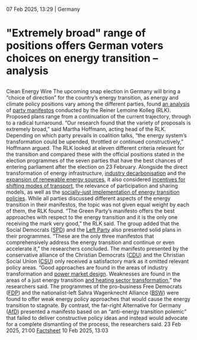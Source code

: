 07 Feb 2025, 13:29
| 
Germany
# "Extremely broad" range of positions offers German voters choices on energy transition – analysis
## 
Clean Energy Wire
The upcoming snap election in Germany will bring a “choice of direction” for the country’s energy transition, as energy and climate policy positions vary among the different parties, found [an analysis](https://www.reiner-lemoine-stiftung.de/pdf/Pressemitteilung_Wahlprogramm-Check-Energiewende-Bundestagswahlen2025-RLK.pdf) of [party manifestos](https://www.cleanenergywire.org/news/german-parties-energy-and-climate-policy-positions-2025-general-election) conducted by the Reiner Lemoine Kolleg (RLK). Proposed plans range from a continuation of the current trajectory, through to a radical turnaround.
“Our research found that the variety of proposals is extremely broad,” said Martha Hoffmann, acting head of the RLK. Depending on which party prevails in coalition talks, “the energy system’s transformation could be upended, throttled or continued constructively,” Hoffmann argued. 
The RLK looked at eleven different criteria relevant for the transition and compared these with the official positions stated in the election programmes of the seven parties that have the best chances of entering parliament after the election on 23 February. Alongside the direct transformation of energy infrastructure, [industry decarbonisation](https://www.cleanenergywire.org/news/vote25-next-german-government-must-reconcile-industrial-decarbonisation-and-competitiveness) and the [expansion of renewable energy sources](https://www.cleanenergywire.org/news/vote25-mixed-climate-legacy-scholzs-collapsed-coalition-leaves-challenges-next-government), it also considered [incentives for shifting](https://www.cleanenergywire.org/news/vote25-transport-transition-poses-policy-conundrum-next-german-government)[ modes of transport](https://www.cleanenergywire.org/news/vote25-transport-transition-poses-policy-conundrum-next-german-government), the relevance of participation and sharing models, as well as the [socially](https://www.cleanenergywire.org/news/vote25-affordability-transition-key-topic-next-government-researcher)[-](https://www.cleanenergywire.org/news/vote25-affordability-transition-key-topic-next-government-researcher)[just implementation of energy transition policies](https://www.cleanenergywire.org/news/vote25-affordability-transition-key-topic-next-government-researcher). While all parties discussed different aspects of the energy transition in their manifestos, the topic was not given equal weight by each of them, the RLK found.
“The Green Party’s manifesto offers the best approaches with respect to the energy transition and it is the only one receiving the mark very good,” the RLK said. The group added that the Social Democrats ([SPD](https://www.cleanenergywire.org/experts/spd-social-democratic-party)) and the [Left Party](https://www.cleanenergywire.org/experts/left-party) also presented solid plans in their programmes. “These are the only three manifestos that comprehensively address the energy transition and continue or even accelerate it,” the researchers concluded.
The manifesto presented by the conservative alliance of the Christian Democrats ([CDU](https://www.cleanenergywire.org/experts/cdu-christian-democratic-union)) and the Christian Social Union ([CSU](https://www.cleanenergywire.org/experts/csu-christian-social-union)) only received a satisfactory mark as it omitted relevant policy areas. “Good approaches are found in the areas of industry transformation and [power market design](https://www.cleanenergywire.org/factsheets/qa-what-are-dynamic-electricity-tariffs-and-why-are-they-central-energy-transition). Weaknesses are found in the areas of a just energy transition [and heating sector transformation](https://www.cleanenergywire.org/news/vote25-analysis-germany-buildings-heating-transition-next-german-government),” the researchers said.
The programmes of the pro-business Free Democrats ([FDP](https://www.cleanenergywire.org/experts/fdp-free-democratic-party)) and the nationalist-left Sahra Wagenknecht Alliance ([BSW](https://www.cleanenergywire.org/experts/bsw-sahra-wagenknecht-alliance)) were found to offer weak energy policy approaches that would cause the energy transition to stagnate. By contrast, the far-right Alternative for Germany ([AfD](https://www.cleanenergywire.org/experts/afd-alternative-germany)) presented a manifesto based on an “anti-energy transition polemic” that failed to deliver constructive policy ideas and instead would advocate for a complete dismantling of the process, the researchers said.
23 Feb 2025, 21:00
[Factsheet](https://www.cleanenergywire.org/news/german-parties-energy-and-climate-policy-positions-2025-general-election)
10 Feb 2025, 13:03